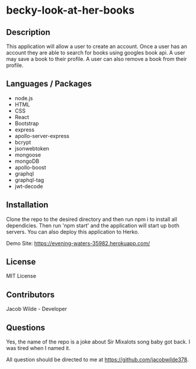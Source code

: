 # becky-look-at-her-books
## Description
This application will allow a user to create an account.  Once a user has an account they are able to search for books using googles book api.  A user may save a book to their profile.  A user can also remove a book from their profile.

## Languages / Packages
* node.js                
* HTML
* CSS
* React
* Bootstrap
* express
* apollo-server-express
* bcrypt
* jsonwebtoken
* mongoose
* mongoDB
* apollo-boost
* graphql
* graphql-tag
* jwt-decode

## Installation
Clone the repo to the desired directory and then run npm i to install all dependicies.  Then run 'npm start' and the application will start up both servers.
You can also deploy this application to Herko.

Demo Site:  https://evening-waters-35982.herokuapp.com/

## License
MIT License

## Contributors
Jacob Wilde - Developer

## Questions

Yes, the name of the repo is a joke about Sir Mixalots song baby got back.  I was tired when I named it.

All question should be directed to me at https://github.com/jacobwilde378.
